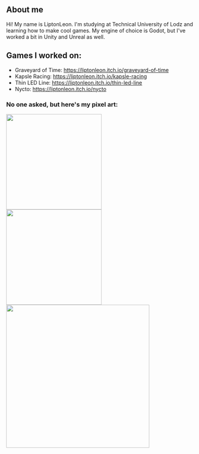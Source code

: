 ## About me ##
Hi! My name is LiptonLeon. I'm studying at Technical University of Lodz and learning how to make cool games.
My engine of choice is Godot, but I've worked a bit in Unity and Unreal as well.

## Games I worked on: ##
- Graveyard of Time:  https://liptonleon.itch.io/graveyard-of-time
- Kapsle Racing:      https://liptonleon.itch.io/kapsle-racing
- Thin LED Line:      https://liptonleon.itch.io/thin-led-line
- Nycto:              https://liptonleon.itch.io/nycto

### No one asked, but here's my pixel art: ###

<img src="https://user-images.githubusercontent.com/93220207/165401639-f0410edf-a2f3-479a-9af4-bd94f74a2667.gif" width="256"/>
<img src="https://user-images.githubusercontent.com/93220207/166160026-a15a8b5d-7d00-4099-b127-0439b9b91424.gif" width="256"/>
<img src="https://user-images.githubusercontent.com/93220207/181017774-e2e78d1e-322b-4ef5-978f-c8129d6a8bde.gif" width="384"/>
